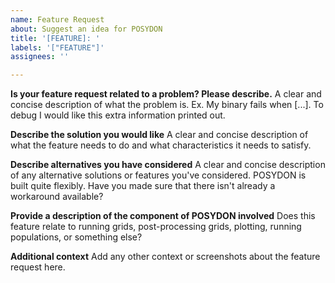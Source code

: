 ```yaml
---
name: Feature Request
about: Suggest an idea for POSYDON
title: '[FEATURE]: '
labels: '["FEATURE"]'
assignees: ''

---
```


**Is your feature request related to a problem? Please describe.**
A clear and concise description of what the problem is. Ex. My binary fails when [...]. To debug I would like this extra information printed out.

**Describe the solution you would like**
A clear and concise description of what the feature needs to do and what characteristics it needs to satisfy.

**Describe alternatives you have considered**
A clear and concise description of any alternative solutions or features you've considered. POSYDON is built quite flexibly. Have you made sure that there isn't already a workaround available?

**Provide a description of the component of POSYDON involved**
Does this feature relate to running grids, post-processing grids, plotting, running populations, or something else?

**Additional context**
Add any other context or screenshots about the feature request here.
